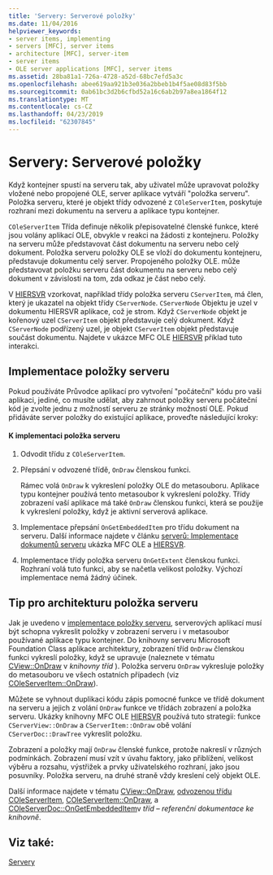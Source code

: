 ```yaml
---
title: 'Servery: Serverové položky'
ms.date: 11/04/2016
helpviewer_keywords:
- server items, implementing
- servers [MFC], server items
- architecture [MFC], server-item
- server items
- OLE server applications [MFC], server items
ms.assetid: 28ba81a1-726a-4728-a52d-68bc7efd5a3c
ms.openlocfilehash: abee619aa921b3e036a2bbeb1b4f5ae08d83f5bb
ms.sourcegitcommit: 0ab61bc3d2b6cfbd52a16c6ab2b97a8ea1864f12
ms.translationtype: MT
ms.contentlocale: cs-CZ
ms.lasthandoff: 04/23/2019
ms.locfileid: "62307845"
---
```

# <a name="servers-server-items"></a>Servery: Serverové položky

Když kontejner spustí na serveru tak, aby uživatel může upravovat položky vložené nebo propojené OLE, server aplikace vytváří "položka serveru". Položka serveru, které je objekt třídy odvozené z `COleServerItem`, poskytuje rozhraní mezi dokumentu na serveru a aplikace typu kontejner.

`COleServerItem` Třída definuje několik přepisovatelné členské funkce, které jsou volány aplikací OLE, obvykle v reakci na žádosti z kontejneru. Položky na serveru může představovat část dokumentu na serveru nebo celý dokument. Položka serveru položky OLE se vloží do dokumentu kontejneru, představuje dokumentu celý server. Propojeného položky OLE. může představovat položku serveru část dokumentu na serveru nebo celý dokument v závislosti na tom, zda odkaz je část nebo celý.

V [HIERSVR](../overview/visual-cpp-samples.md) vzorkovat, například třídy položka serveru `CServerItem`, má člen, který je ukazatel na objekt třídy `CServerNode`. `CServerNode` Objektu je uzel v dokumentu HIERSVR aplikace, což je strom. Když `CServerNode` objekt je kořenový uzel `CServerItem` objekt představuje celý dokument. Když `CServerNode` podřízený uzel, je objekt `CServerItem` objekt představuje součást dokumentu. Najdete v ukázce MFC OLE [HIERSVR](../overview/visual-cpp-samples.md) příklad tuto interakci.

##  <a name="_core_implementing_server_items"></a> Implementace položky serveru

Pokud používáte Průvodce aplikací pro vytvoření "počáteční" kódu pro vaši aplikaci, jediné, co musíte udělat, aby zahrnout položky serveru počáteční kód je zvolte jednu z možností serveru ze stránky možností OLE. Pokud přidáváte server položky do existující aplikace, proveďte následující kroky:

#### <a name="to-implement-a-server-item"></a>K implementaci položka serveru

1. Odvodit třídu z `COleServerItem`.

1. Přepsání v odvozené třídě, `OnDraw` členskou funkci.

   Rámec volá `OnDraw` k vykreslení položky OLE do metasouboru. Aplikace typu kontejner používá tento metasoubor k vykreslení položky. Třídy zobrazení vaší aplikace má také `OnDraw` členskou funkci, která se použije k vykreslení položky, když je aktivní serverová aplikace.

1. Implementace přepsání `OnGetEmbeddedItem` pro třídu dokument na serveru. Další informace najdete v článku [serverů: Implementace dokumentů serveru](../mfc/servers-implementing-server-documents.md) ukázka MFC OLE a [HIERSVR](../overview/visual-cpp-samples.md).

1. Implementace třídy položka serveru `OnGetExtent` členskou funkci. Rozhraní volá tuto funkci, aby se načetla velikost položky. Výchozí implementace nemá žádný účinek.

##  <a name="_core_a_tip_for_server.2d.item_architecture"></a> Tip pro architekturu položka serveru

Jak je uvedeno v [implementace položky serveru](#_core_implementing_server_items), serverových aplikací musí být schopna vykreslit položky v zobrazení serveru i v metasoubor používané aplikace typu kontejner. Do knihovny serveru Microsoft Foundation Class aplikace architektury, zobrazení tříd `OnDraw` členskou funkci vykreslí položky, když se upravuje (naleznete v tématu [CView::OnDraw](../mfc/reference/cview-class.md#ondraw) v *knihovny tříd* ). Položka serveru `OnDraw` vykresluje položky do metasouboru ve všech ostatních případech (viz [COleServerItem::OnDraw](../mfc/reference/coleserveritem-class.md#ondraw)).

Můžete se vyhnout duplikaci kódu zápis pomocné funkce ve třídě dokument na serveru a jejich z volání `OnDraw` funkce ve třídách zobrazení a položka serveru. Ukázky knihovny MFC OLE [HIERSVR](../overview/visual-cpp-samples.md) používá tuto strategii: funkce `CServerView::OnDraw` a `CServerItem::OnDraw` obě volání `CServerDoc::DrawTree` vykreslit položku.

Zobrazení a položky mají `OnDraw` členské funkce, protože nakreslí v různých podmínkách. Zobrazení musí vzít v úvahu faktory, jako přiblížení, velikost výběru a rozsahu, výstřižek a prvky uživatelského rozhraní, jako jsou posuvníky. Položka serveru, na druhé straně vždy kreslení celý objekt OLE.

Další informace najdete v tématu [CView::OnDraw](../mfc/reference/cview-class.md#ondraw), [odvozenou třídu COleServerItem](../mfc/reference/coleserveritem-class.md), [COleServerItem::OnDraw](../mfc/reference/coleserveritem-class.md#ondraw), a [COleServerDoc::OnGetEmbeddedItem](../mfc/reference/coleserverdoc-class.md#ongetembeddeditem)v *tříd – referenční dokumentace ke knihovně*.

## <a name="see-also"></a>Viz také:

[Servery](../mfc/servers.md)
